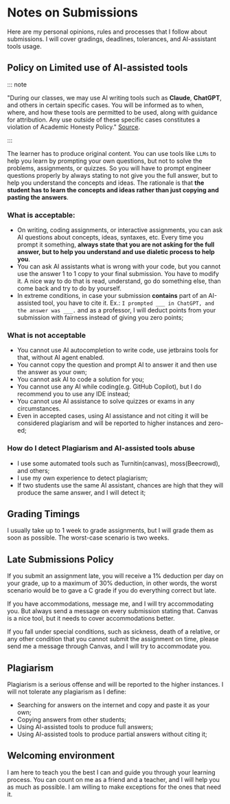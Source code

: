 # Notes on Submissions

Here are my personal opinions, rules and processes that I follow about submissions. I will cover gradings, deadlines, tolerances, and AI-assistant tools usage.

## Policy on Limited use of AI-assisted tools

::: note

"During our classes, we may use AI writing tools such as **Claude**, **ChatGPT**, and others in certain specific cases. You will be informed as to when, where, and how these tools are permitted to be used, along with guidance for attribution. Any use outside of these specific cases constitutes a violation of Academic Honesty Policy." [Source](https://clt.champlain.edu/kb/communicating-your-chatgpt-ai-policies/).

:::

The learner has to produce original content. You can use tools like `LLMs` to help you learn by prompting your own questions, but not to solve the problems, assignments, or quizzes. So you will have to prompt engineer questions properly by always stating to not give you the full answer, but to help you understand the concepts and ideas. The rationale is that **the student has to learn the concepts and ideas rather than just copying and pasting the answers**.

### What is acceptable:

- On writing, coding assignments, or interactive assignments, you can ask AI questions about concepts, ideas, syntaxes, etc. Every time you prompt it something, **always state that you are not asking for the full answer, but to help you understand and use dialetic process to help you**.
- You can ask AI assistants what is wrong with your code, but you cannot use the answer 1 to 1 copy to your final submission. You have to modify it. A nice way to do that is read, understand, go do something else, than come back and try to do by yourself.
- In extreme conditions, in case your submission **contains** part of an AI-assisted tool, you have to cite it. Ex.: `I prompted ___ in ChatGPT, and the answer was ___.` and as a professor, I will deduct points from your submission with fairness instead of giving you zero points;

### What is not acceptable

- You cannot use AI autocompletion to write code, use jetbrains tools for that, without AI agent enabled.
- You cannot copy the question and prompt AI to answer it and then use the answer as your own;
- You cannot ask AI to code a solution for you;
- You cannot use any AI while coding(e.g. GitHub Copilot), but I do recommend you to use any IDE instead;
- You cannot use AI assistance to solve quizzes or exams in any circumstances.
- Even in accepted cases, using AI assistance and not citing it will be considered plagiarism and will be reported to higher instances and zero-ed;

### How do I detect Plagiarism and AI-assisted tools abuse

- I use some automated tools such as Turnitin(canvas), moss(Beecrowd), and others;
- I use my own experience to detect plagiarism;
- If two students use the same AI assistant, chances are high that they will produce the same answer, and I will detect it;

## Grading Timings

I usually take up to 1 week to grade assignments, but I will grade them as soon as possible. The worst-case scenario is two weeks.

## Late Submissions Policy

If you submit an assignment late, you will receive a 1% deduction per day on your grade, up to a maximum of 30% deduction, in other words, the worst scenario would be to gave a C grade if you do everything correct but late.

If you have accommodations, message me, and I will try accommodating you. But always send a message on every submission stating that. Canvas is a nice tool, but it needs to cover accommodations better.

If you fall under special conditions, such as sickness, death of a relative, or any other condition that you cannot submit the assignment on time, please send me a message through Canvas, and I will try to accommodate you.

## Plagiarism

Plagiarism is a serious offense and will be reported to the higher instances. I will not tolerate any plagiarism as I define:

- Searching for answers on the internet and copy and paste it as your own;
- Copying answers from other students;
- Using AI-assisted tools to produce full answers;
- Using AI-assisted tools to produce partial answers without citing it;

## Welcoming environment

I am here to teach you the best I can and guide you through your learning process. You can count on me as a friend and a teacher, and I will help you as much as possible. I am willing to make exceptions for the ones that need it.
